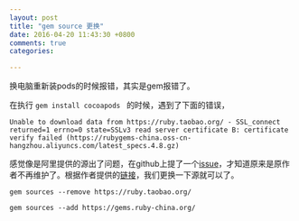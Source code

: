 ```yaml
---
layout: post
title: "gem source 更换"
date: 2016-04-20 11:43:30 +0800
comments: true
categories: 

---
```




换电脑重新装pods的时候报错，其实是gem报错了。

在执行 `gem install cocoapods ` 的时候，遇到了下面的错误，

```
Unable to download data from https://ruby.taobao.org/ - SSL_connect returned=1 errno=0 state=SSLv3 read server certificate B: certificate verify failed (https://rubygems-china.oss-cn-hangzhou.aliyuncs.com/latest_specs.4.8.gz)
```
感觉像是阿里提供的源出了问题，在github上提了一个[issue](https://github.com/alibaba/ruby.taobao.org/issues/48)，才知道原来是原作者不再维护了。根据作者提供的[链接](https://ruby-china.org/topics/29250)，我们更换一下源就可以了。

```
gem sources --remove https://ruby.taobao.org/

gem sources --add https://gems.ruby-china.org/

```


